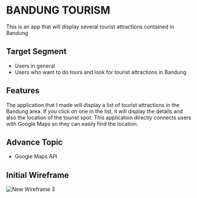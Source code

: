 # BANDUNG TOURISM

This is an app that will display several tourist attractions contained in Bandung

## Target Segment
- Users in general
- Users who want to do tours and look for tourist attractions in Bandung

## Features
The application that I made will display a list of tourist attractions in the Bandung area. If you click on one in the list, it will display the details and also the location of the tourist spot. This application directly connects users with Google Maps so they can easily find the location.

## Advance Topic
- Google Maps API

## Initial Wireframe
![New Wireframe 3](https://github.com/mekas/mb1313600022/blob/master/1313617036/New%20Wireframe%203.png)
